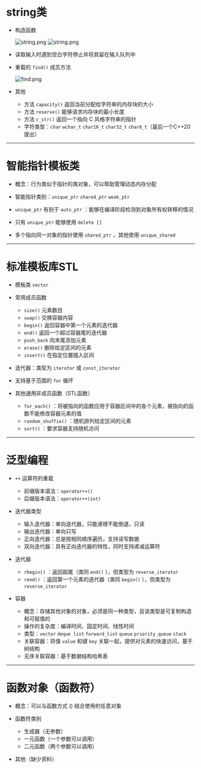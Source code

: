 # **string类**

- 构造函数

    ![string.png](http://120.77.180.209/2022/03/08/08c078a2a675f.png)
    ![string.png](http://120.77.180.209/2022/03/08/372d0355443b0.png)

- 读取输入时遇到空白字符停止并将其留在输入队列中

- 重载的 `find()` 成员方法

    ![find.png](http://120.77.180.209/2022/03/08/8cb44fbe4cfe8.png)

- 其他

  - 方法 `capacity()` 返回当前分配给字符串的内存块的大小
  - 方法 `reserve()` 能够请求内存块的最小长度
  - 方法 `c_str()` 返回一个指向 C 风格字符串的指针
  - 字符类型：`char` `wchar_t` `char16_t` `char32_t` `char8_t`（最后一个C++20提出）

---

# **智能指针模板类**

- 概念：行为类似于指针的类对象，可以帮助管理动态内存分配

- 智能指针类别：`unique_ptr` `shared_ptr` `weak_ptr`

- `unique_ptr` 有别于 `auto_ptr` ：能够在编译阶段检测到对象所有权转移的情况

- 只有 `unique_ptr` 能够使用 `delete []`

- 多个指向同一对象的指针使用 `shared_ptr` ，其他使用 `unique_shared`

---

# **标准模板库STL**

- 模板类 `vector`

- 常用成员函数

  - `size()` 元素数目
  - `swap()` 交换容器内容
  - `begin()` 返回容器中第一个元素的迭代器
  - `end()` 返回一个超过容器尾的迭代器
  - `push_back` 向末尾添加元素
  - `erase()` 删除给定区间的元素
  - `insert()` 在指定位置插入区间

- 迭代器：类型为 `iterator` 或 `const_iterator`

- 支持基于范围的 `for` 循环

- 其他通用非成员函数（STL函数）

  - `for_each()` ：将被指向的函数应用于容器区间中的各个元素，被指向的函数不能修改容器元素的值
  - `random_shuffie()` ：随机排列给定区间的元素
  - `sort()` ：要求容器支持随机访问

---

# **泛型编程**

- `++` 运算符的重载

  - 前缀版本语法：`operator++()`
  - 后缀版本语法：`operator++(int)`

- 迭代器类型

  - 输入迭代器：单向迭代器，只能递增不能倒退，只读
  - 输出迭代器：单向只写
  - 正向迭代器：总是按相同顺序遍历，支持读写数据
  - 双向迭代器：具有正向迭代器的特性，同时支持递减运算符

- 迭代器

  - `rbegin()` ：返回超尾（类同 `end()` ），但类型为 `reverse_iterator`
  - `rend()` ：返回第一个元素的迭代器（类同 `begin()` ），但类型为 `reverse_iterator`

- 容器

  - 概念：存储其他对象的对象，必须是同一种类型，且该类型是可复制构造和可赋值的
  - 操作的复杂度：编译时间、固定时间、线性时间
  - 类型：`vector` `deque list` `forward_list` `queue` `priority_queue` `stack`
  - 关联容器：将值 `value` 和键 `key` 关联一起，提供对元素的快速访问，基于树结构
  - 无序关联容器：基于数据结构哈希表

---

# **函数对象（函数符）**

- 概念：可以与函数方式 () 结合使用的任意对象

- 函数符类别

  - 生成器（无参数）
  - 一元函数（一个参数可以调用）
  - 二元函数（两个参数可以调用）

- 其他（缺少资料）